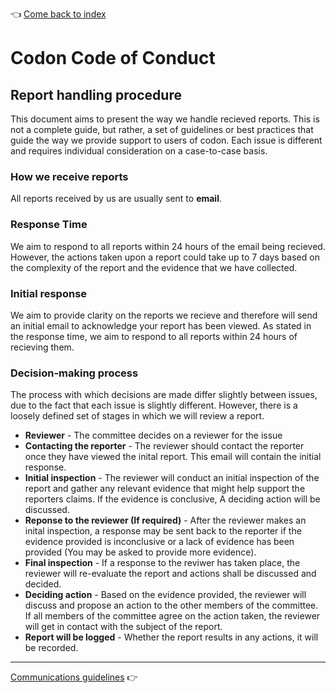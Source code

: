 :point_left: [Come back to index](README.md)

# Codon Code of Conduct
## Report handling procedure
This document aims to present the way we handle recieved reports. This is not a complete guide, but rather, a set of guidelines or best practices that guide the way we provide support to users of codon. Each issue is different and requires individual consideration on a case-to-case basis.

### How we receive reports
All reports received by us are usually sent to **email**.

### Response Time
We aim to respond to all reports within 24 hours of the email being recieved. However, the actions taken upon a report could take up to 7 days based on the complexity of the report and the evidence that we have collected.

### Initial response
We aim to provide clarity on the reports we recieve and therefore will send an initial email to acknowledge your report has been viewed. As stated in the response time, we aim to respond to all reports within 24 hours of recieving them.

### Decision-making process
The process with which decisions are made differ slightly between issues, due to the fact that each issue is slightly different. However, there is a loosely defined set of stages in which we will review a report.
- **Reviewer** - The committee decides on a reviewer for the issue
- **Contacting the reporter** - The reviewer should contact the reporter once they have viewed the inital report. This email will contain the initial response.
- **Initial inspection** - The reviewer will conduct an initial inspection of the report and gather any relevant evidence that might help support the reporters claims. If the evidence is conclusive, A deciding action will be discussed.
- **Reponse to the reviewer (If required)** - After the reviewer makes an inital inspection, a response may be sent back to the reporter if the evidence provided is inconclusive or a lack of evidence has been provided (You may be asked to provide more evidence).
- **Final inspection** - If a response to the reviwer has taken place, the reviewer will re-evaluate the report and actions shall be discussed and decided.
- **Deciding action** - Based on the evidence provided, the reviewer will discuss and propose an action to the other members of the committee. If all members of the committee agree on the action taken, the reviewer will get in contact with the subject of the report. 
- **Report will be logged** - Whether the report results in any actions, it will be recorded.
***
[Communications guidelines](communications.md) :point_right: